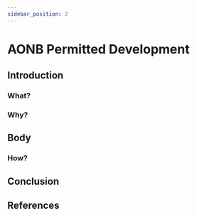 ```yaml
---
sidebar_position: 2
---
```


# AONB Permitted Development

## Introduction

### What?

### Why?

## Body

### How?

## Conclusion

## References
